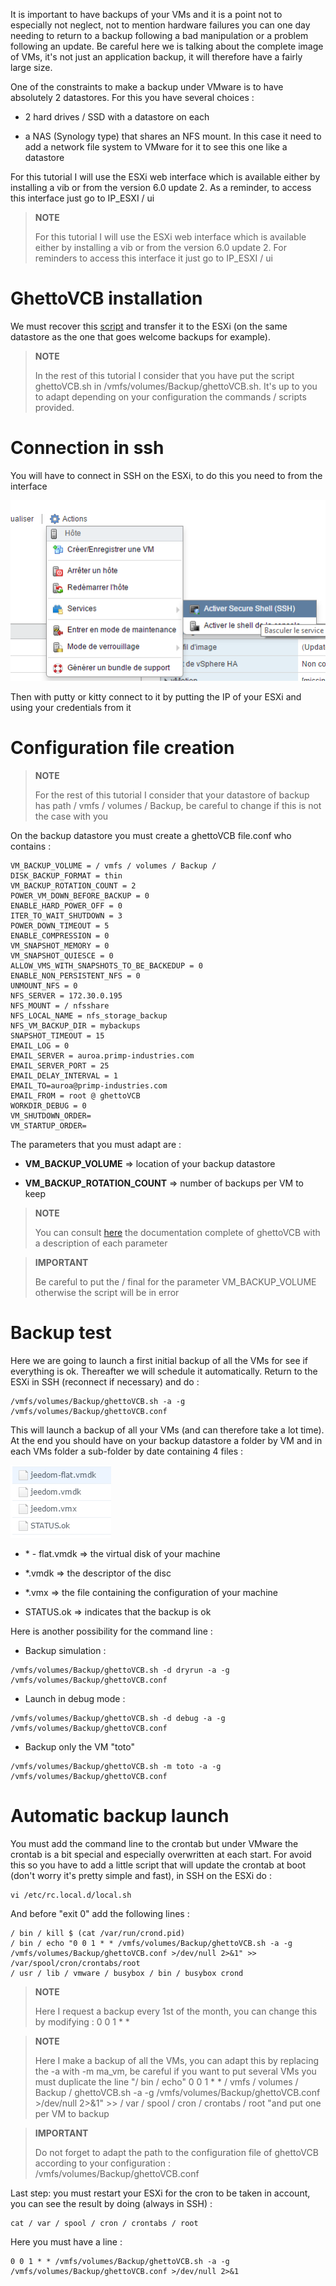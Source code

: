It is important to have backups of your VMs and it is a point not to
especially not neglect, not to mention hardware failures you can
one day needing to return to a backup following a bad
manipulation or a problem following an update. Be careful here we
is talking about the complete image of VMs, it's not just an application backup,
it will therefore have a fairly large size.

One of the constraints to make a backup under VMware is to have
absolutely 2 datastores. For this you have several choices :

-   2 hard drives / SSD with a datastore on each

-   a NAS (Synology type) that shares an NFS mount. In this case it
    need to add a network file system to VMware for it to see
    this one like a datastore

For this tutorial I will use the ESXi web interface which is
available either by installing a vib or from the version
6.0 update 2. As a reminder, to access this interface just
go to IP\_ESXI / ui

> **NOTE**
>
> For this tutorial I will use the ESXi web interface which is
> available either by installing a vib or from the
> version 6.0 update 2. For reminders to access this interface it
> just go to IP\_ESXI / ui

GhettoVCB installation 
=========================

We must recover this
[script](https://raw.githubusercontent.com/lamw/ghettoVCB/master/ghettoVCB.sh)
and transfer it to the ESXi (on the same datastore as the one that goes
welcome backups for example).

> **NOTE**
>
> In the rest of this tutorial I consider that you have put the script
> ghettoVCB.sh in /vmfs/volumes/Backup/ghettoVCB.sh. It's up to you to adapt
> depending on your configuration the commands / scripts provided.

Connection in ssh 
================

You will have to connect in SSH on the ESXi, to do this you need to
from the interface

![vmware.backup](images/vmware.backup.PNG)

Then with putty or kitty connect to it by putting the IP of
your ESXi and using your credentials from it

Configuration file creation 
====================================

> **NOTE**
>
> For the rest of this tutorial I consider that your datastore of
> backup has path / vmfs / volumes / Backup, be careful to change if
> this is not the case with you

On the backup datastore you must create a ghettoVCB file.conf who
contains :

    VM_BACKUP_VOLUME = / vmfs / volumes / Backup /
    DISK_BACKUP_FORMAT = thin
    VM_BACKUP_ROTATION_COUNT = 2
    POWER_VM_DOWN_BEFORE_BACKUP = 0
    ENABLE_HARD_POWER_OFF = 0
    ITER_TO_WAIT_SHUTDOWN = 3
    POWER_DOWN_TIMEOUT = 5
    ENABLE_COMPRESSION = 0
    VM_SNAPSHOT_MEMORY = 0
    VM_SNAPSHOT_QUIESCE = 0
    ALLOW_VMS_WITH_SNAPSHOTS_TO_BE_BACKEDUP = 0
    ENABLE_NON_PERSISTENT_NFS = 0
    UNMOUNT_NFS = 0
    NFS_SERVER = 172.30.0.195
    NFS_MOUNT = / nfsshare
    NFS_LOCAL_NAME = nfs_storage_backup
    NFS_VM_BACKUP_DIR = mybackups
    SNAPSHOT_TIMEOUT = 15
    EMAIL_LOG = 0
    EMAIL_SERVER = auroa.primp-industries.com
    EMAIL_SERVER_PORT = 25
    EMAIL_DELAY_INTERVAL = 1
    EMAIL_TO=auroa@primp-industries.com
    EMAIL_FROM = root @ ghettoVCB
    WORKDIR_DEBUG = 0
    VM_SHUTDOWN_ORDER=
    VM_STARTUP_ORDER=

The parameters that you must adapt are :

-   **VM\_BACKUP\_VOLUME** ⇒ location of your backup datastore

-   **VM\_BACKUP\_ROTATION\_COUNT** ⇒ number of backups per VM to keep

> **NOTE**
>
> You can consult
> [here](https://communities.vmware.com/docs/DOC-8760) the documentation
> complete of ghettoVCB with a description of each parameter

> **IMPORTANT**
>
> Be careful to put the / final for the parameter
> VM\_BACKUP\_VOLUME otherwise the script will be in error

Backup test 
==============

Here we are going to launch a first initial backup of all the VMs for
see if everything is ok. Thereafter we will schedule it automatically.
Return to the ESXi in SSH (reconnect if necessary) and do :

    /vmfs/volumes/Backup/ghettoVCB.sh -a -g /vmfs/volumes/Backup/ghettoVCB.conf

This will launch a backup of all your VMs (and can therefore take a lot
time). At the end you should have on your backup datastore a
folder by VM and in each VMs folder a sub-folder by date
containing 4 files :

![vmware.backup2](images/vmware.backup2.PNG)

-   \* - flat.vmdk ⇒ the virtual disk of your machine

-   \*.vmdk ⇒ the descriptor of the disc

-   \*.vmx ⇒ the file containing the configuration of your machine

-   STATUS.ok ⇒ indicates that the backup is ok

Here is another possibility for the command line :

-   Backup simulation :

<!-- -->

    /vmfs/volumes/Backup/ghettoVCB.sh -d dryrun -a -g /vmfs/volumes/Backup/ghettoVCB.conf

-   Launch in debug mode :

<!-- -->

    /vmfs/volumes/Backup/ghettoVCB.sh -d debug -a -g /vmfs/volumes/Backup/ghettoVCB.conf

-   Backup only the VM "toto"

<!-- -->

    /vmfs/volumes/Backup/ghettoVCB.sh -m toto -a -g /vmfs/volumes/Backup/ghettoVCB.conf

Automatic backup launch 
=================================

You must add the command line to the crontab but under VMware the
crontab is a bit special and especially overwritten at each start. For
avoid this so you have to add a little script that will update the
crontab at boot (don't worry it's pretty simple and fast), in
SSH on the ESXi do :

    vi /etc/rc.local.d/local.sh

And before "exit 0" add the following lines :

    / bin / kill $ (cat /var/run/crond.pid)
    / bin / echo "0 0 1 * * /vmfs/volumes/Backup/ghettoVCB.sh -a -g /vmfs/volumes/Backup/ghettoVCB.conf >/dev/null 2>&1" >> /var/spool/cron/crontabs/root
    / usr / lib / vmware / busybox / bin / busybox crond

> **NOTE**
>
> Here I request a backup every 1st of the month, you can change
> this by modifying : 0 0 1 \* \*

> **NOTE**
>
> Here I make a backup of all the VMs, you can adapt this by
> replacing the -a with -m ma\_vm, be careful if you want to put
> several VMs you must duplicate the line "/ bin / echo" 0 0 1 \* \*
> / vmfs / volumes / Backup / ghettoVCB.sh -a -g
> /vmfs/volumes/Backup/ghettoVCB.conf &gt;/dev/null 2&gt;&1" &gt;&gt;
> / var / spool / cron / crontabs / root "and put one per VM to backup

> **IMPORTANT**
>
> Do not forget to adapt the path to the configuration file of
> ghettoVCB according to your configuration :
> /vmfs/volumes/Backup/ghettoVCB.conf

Last step: you must restart your ESXi for the cron to be taken
in account, you can see the result by doing (always in SSH) :

    cat / var / spool / cron / crontabs / root

Here you must have a line :

    0 0 1 * * /vmfs/volumes/Backup/ghettoVCB.sh -a -g /vmfs/volumes/Backup/ghettoVCB.conf >/dev/null 2>&1
